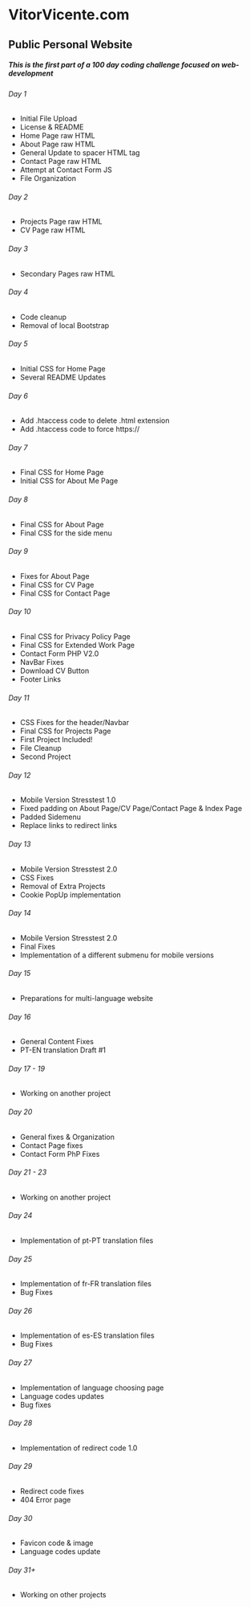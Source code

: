 # VitorVicente.com
## Public Personal Website

##### This is the first part of a 100 day coding challenge focused on web-development


###### Day 1
- Initial File Upload
- License & README
- Home Page raw HTML
- About Page raw HTML
- General Update to spacer HTML tag
- Contact Page raw HTML
- Attempt at Contact Form JS
- File Organization

###### Day 2
- Projects Page raw HTML
- CV Page raw HTML

###### Day 3
- Secondary Pages raw HTML

###### Day 4
- Code cleanup
- Removal of local Bootstrap

###### Day 5
- Initial CSS for Home Page
- Several README Updates

###### Day 6
- Add .htaccess code to delete .html extension
- Add .htaccess code to force https://

###### Day 7
- Final CSS for Home Page
- Initial CSS for About Me Page

###### Day 8
- Final CSS for About Page
- Final CSS for the side menu

###### Day 9
- Fixes for About Page
- Final CSS for CV Page
- Final CSS for Contact Page

###### Day 10
- Final CSS for Privacy Policy Page
- Final CSS for Extended Work Page
- Contact Form PHP V2.0
- NavBar Fixes
- Download CV Button
- Footer Links

###### Day 11
- CSS Fixes for the header/Navbar
- Final CSS for Projects Page
- First Project Included!
- File Cleanup
- Second Project

###### Day 12
- Mobile Version Stresstest 1.0
- Fixed padding on About Page/CV Page/Contact Page & Index Page
- Padded Sidemenu
- Replace links to redirect links

###### Day 13
- Mobile Version Stresstest 2.0
- CSS Fixes
- Removal of Extra Projects
- Cookie PopUp implementation

###### Day 14
- Mobile Version Stresstest 2.0
- Final Fixes
- Implementation of a different submenu for mobile versions

###### Day 15
- Preparations for multi-language website

###### Day 16
- General Content Fixes
- PT-EN translation Draft #1

###### Day 17 - 19
- Working on another project

###### Day 20
- General fixes & Organization
- Contact Page fixes
- Contact Form PhP Fixes

###### Day 21 - 23
- Working on another project

###### Day 24
- Implementation of pt-PT translation files

###### Day 25
- Implementation of fr-FR translation files
- Bug Fixes

###### Day 26
- Implementation of es-ES translation files
- Bug Fixes

###### Day 27
- Implementation of language choosing page
- Language codes updates
- Bug fixes

###### Day 28
- Implementation of redirect code 1.0

###### Day 29
- Redirect code fixes
- 404 Error page

###### Day 30
- Favicon code & image
- Language codes update

###### Day 31+
- Working on other projects